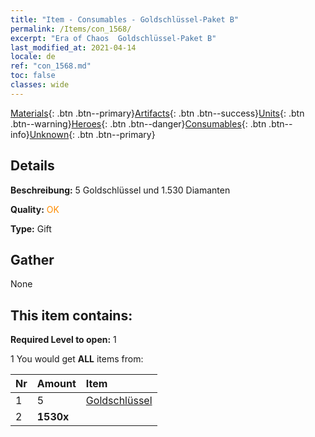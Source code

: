```yaml
---
title: "Item - Consumables - Goldschlüssel-Paket B"
permalink: /Items/con_1568/
excerpt: "Era of Chaos  Goldschlüssel-Paket B"
last_modified_at: 2021-04-14
locale: de
ref: "con_1568.md"
toc: false
classes: wide
---
```

 [Materials](/de/Items/){: .btn .btn--primary}[Artifacts](/de/Items/Artifacts/){: .btn .btn--success}[Units](/de/Items/Units/){: .btn .btn--warning}[Heroes](/de/Items/Heroes/){: .btn .btn--danger}[Consumables](/de/Items/Consumables/){: .btn .btn--info}[Unknown](/de/Items/Unknown/){: .btn .btn--primary}

## Details
 **Beschreibung:** 5 Goldschlüssel und 1.530 Diamanten

 **Quality:** <span style="color: #FF8C00">OK</span>

 **Type:** Gift

## Gather

  None

## This item contains:

 **Required Level to open:** 1

 1 You would get **ALL** items  from:

  | Nr | Amount |     Item    |
  |:---|:-------|:------------|
  | 1 | 5 | [Goldschlüssel](/de/Items/con_783/) | 
  | 2 |  **1530x** | <i class="fas fa-gem"/> |  | 
